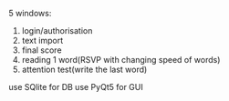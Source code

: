 5 windows:
1. login/authorisation
2. text import
3. final score
4. reading 1 word(RSVP with changing speed of words)
5. attention test(write the last word)

use SQlite for DB
use PyQt5 for GUI

